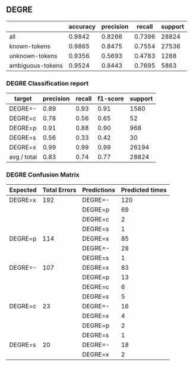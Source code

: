 
## DEGRE

|                  | accuracy | precision | recall | support |
|------------------|----------|-----------|--------|---------|
| all              | 0.9842   | 0.8266    | 0.7396 | 28824   |
| known-tokens     | 0.9865   | 0.8475    | 0.7554 | 27536   |
| unknown-tokens   | 0.9356   | 0.5693    | 0.4783 | 1288    |
| ambiguous-tokens | 0.9524   | 0.8443    | 0.7695 | 5863    |


### DEGRE Classification report

| target      | precision | recall | f1-score | support |
|-------------|-----------|--------|----------|---------|
| DEGRE=-     | 0.89      | 0.93   | 0.91     | 1580    |
| DEGRE=c     | 0.78      | 0.56   | 0.65     | 52      |
| DEGRE=p     | 0.91      | 0.88   | 0.90     | 968     |
| DEGRE=s     | 0.56      | 0.33   | 0.42     | 30      |
| DEGRE=x     | 0.99      | 0.99   | 0.99     | 26194   |
| avg / total | 0.83      | 0.74   | 0.77     | 28824   |

### DEGRE Confusion Matrix

| Expected | Total Errors | Predictions | Predicted times |
|----------|--------------|-------------|-----------------|
| DEGRE=x  | 192          | DEGRE=-     | 120             |
|          |              | DEGRE=p     | 69              |
|          |              | DEGRE=c     | 2               |
|          |              | DEGRE=s     | 1               |
| DEGRE=p  | 114          | DEGRE=x     | 85              |
|          |              | DEGRE=-     | 28              |
|          |              | DEGRE=s     | 1               |
| DEGRE=-  | 107          | DEGRE=x     | 83              |
|          |              | DEGRE=p     | 13              |
|          |              | DEGRE=c     | 6               |
|          |              | DEGRE=s     | 5               |
| DEGRE=c  | 23           | DEGRE=-     | 16              |
|          |              | DEGRE=x     | 4               |
|          |              | DEGRE=p     | 2               |
|          |              | DEGRE=s     | 1               |
| DEGRE=s  | 20           | DEGRE=-     | 18              |
|          |              | DEGRE=x     | 2               |
